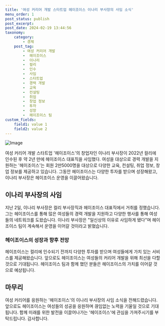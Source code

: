 ```yaml
---
title: '여성 커리어 개발 스타트업 헤이조이스 이나리 부사장의 사임 소식'
menu_order: 1
post_status: publish
post_excerpt: 
post_date: 2024-02-19 13:44:56
taxonomy:
    category:
        - 경제
    post_tag:
        - 여성 커리어 개발
        -  헤이조이스
        -  이나리
        -  컬리
        -  인수
        -  사임
        -  스타트업
        -  경력 개발
        -  교육
        -  컨설팅
        -  취업
        -  창업 정보
        -  투자
        -  성장
        -  헤이조이스 팀
custom_fields:
    field1: value 1
    field2: value 2
---
```


![Image](https://imgnews.pstatic.net/image/366/2024/02/13/0000969987_001_20240213114001433.jpg?type=w647)

여성 커리어 개발 스타트업 '헤이조이스'의 창업자인 이나리 부사장이 2022년 컬리에 인수된 후 약 2년 만에 헤이조이스 대표직을 사임했다. 여성을 대상으로 경력 개발을 지원하는 '헤이조이스'는 회원 2만5000명을 대상으로 다양한 교육, 컨설팅, 취업 정보, 창업 정보를 제공하고 있습니다. 그동안 헤이조이스는 다양한 투자를 받으며 성장해왔고, 이나리 부사장은 헤이조이스 운영을 이끌어왔습니다.
## 이나리 부사장의 사임
지난 2일, 이나리 부사장은 컬리 부사장직과 헤이조이스 대표직에서 거취를 정했습니다. 그는 헤이조이스를 통해 많은 여성들의 경력 개발을 지원하고 다양한 행사를 통해 여성들의 네트워크를 도왔습니다. 이나리 부사장은 "일신상의 이유로 사임하게 됐다"며 헤이조이스 팀이 계속해서 운영을 이어갈 것이라고 밝혔습니다.
### 헤이조이스의 성장과 향후 전망
헤이조이스는 컬리에 인수되기 전까지 다양한 투자를 받으며 여성들에게 가치 있는 서비스를 제공해왔습니다. 앞으로도 헤이조이스는 여성들의 커리어 개발을 위해 최선을 다할 것으로 기대됩니다. 헤이조이스 팀과 함께 했던 분들은 헤이조이스의 가치를 이어갈 것으로 예상됩니다.
## 마무리
여성 커리어를 응원하는 '헤이조이스'의 이나리 부사장의 사임 소식을 전해드렸습니다. 앞으로도 헤이조이스는 여성들의 성공을 응원하며 끊임없는 노력을 기울일 것으로 기대됩니다. 함께 미래를 위한 발전을 이끌어나가는 '헤이조이스'에 관심을 가져주시기를 부탁드립니다. 감사합니다.

